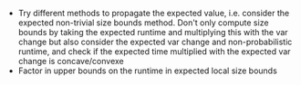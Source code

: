 - Try different methods to propagate the expected value,
  i.e. consider the expected non-trivial size bounds method. 
  Don't only compute size bounds by taking the expected runtime and multiplying this with the var
  change but also consider the expected var change and non-probabilistic runtime, 
  and check if the expected time multiplied with the expected var change is concave/convexe
- Factor in upper bounds on the runtime in expected local size bounds
